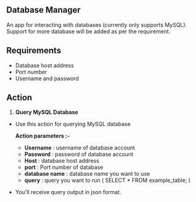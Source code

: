 ## Database Manager
An app for interacting with databases (currently only supports MySQL). Support for more database will be added as per the requirement.

## Requirements
- Database host address
- Port number
- Username and password

## Action
1) __Query MySQL Database__
- Use this action for querying MySQL database

  __Action parameters :-__
  - __Username__ : username of database account
  - __Password__ : password of database account
  - __Host__ : database host address
  - __port__ : Port number of database
  - __database name__ : database name you want to use
  - __query__ : query you want to run ( SELECT * FROM example_table; )

- You'll receive query output in json format.

